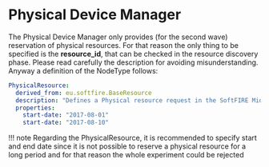 # Physical Device Manager

The Physical Device Manager only provides (for the second wave) reservation of physical resources. For that reason the only thing to be specified is the **resource_id**, that can be checked in the resource discovery phase. Please read carefully the description for avoiding misunderstanding. Anyway a definition of the NodeType follows:


```yaml
PhysicalResource:
  derived_from: eu.softfire.BaseResource
  description: "Defines a Physical resource request in the SoftFIRE Middleware"
  properties:
    start-date: "2017-08-01"
    start-date: "2017-08-10"
```

!!! note
    Regarding the PhysicalResource, it is recommended to specify start and end date since it is not possible to reserve a physical resource for a long period and for that reason the whole experiment could be rejected
